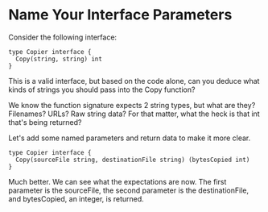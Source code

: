 # Name Your Interface Parameters

Consider the following interface:

```
type Copier interface {
  Copy(string, string) int
}
```

This is a valid interface, but based on the code alone, can you deduce what kinds of strings you should pass into the Copy function?

We know the function signature expects 2 string types, but what are they? Filenames? URLs? Raw string data? For that matter, what the heck is that int that's being returned?

Let's add some named parameters and return data to make it more clear.
```
type Copier interface {
  Copy(sourceFile string, destinationFile string) (bytesCopied int)
}
```
Much better. We can see what the expectations are now. The first parameter is the sourceFile, the second parameter is the destinationFile, and bytesCopied, an integer, is returned.